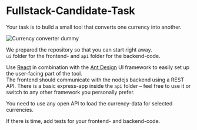 # Fullstack-Candidate-Task

Your task is to build a small tool that converts one currency into another.

![Currency converter dummy](https://user-images.githubusercontent.com/870980/123659598-2758e100-d833-11eb-8f91-b79aeff875ae.png)

We prepared the repository so that you can start right away.  
`ui` folder for the frontend- and `api` folder  for the backend-code.  

Use [React](https://reactjs.org/tutorial/tutorial.html#what-is-react) in combination with the [Ant Design](https://ant.design) UI framework to easily set up the user-facing part of the tool.  
The frontend should communicate with the nodejs backend using a REST API. There is a basic express-app inside the `api` folder – feel free to use it or switch to any other framework you personally prefer.

You need to use any open API to load the currency-data for selected currencies.

If there is time, add tests for your frontend- and backend-code.

